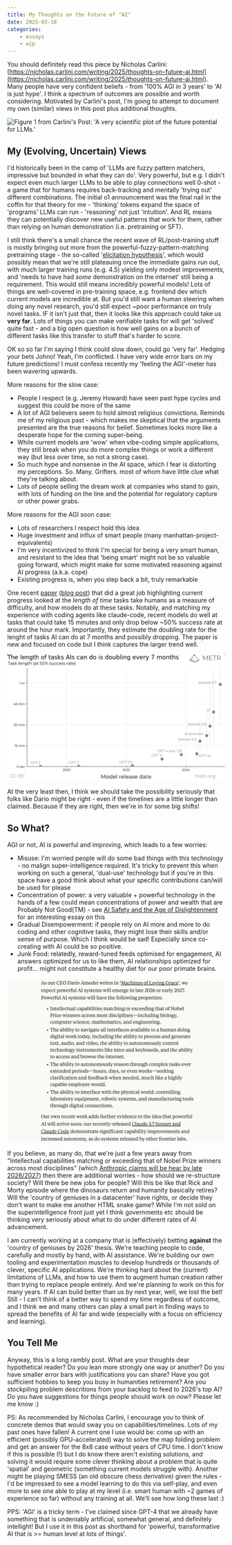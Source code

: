 ```yaml
---
title: My Thoughts on the Future of "AI"
date: 2025-03-18
categories: 
    - essays
    - wip
---
```


You should definitely read this piece by Nicholas Carlini: [https://nicholas.carlini.com/writing/2025/thoughts-on-future-ai.html](https://nicholas.carlini.com/writing/2025/thoughts-on-future-ai.html).
Many people have very confident beliefs - from '100% AGI in 3 years' to 'AI is just hype'. I think a spectrum of outcomes are possible and worth considering. Motivated by Carlini's post, I'm going to attempt to document my own (similar) views in this post plus additional thoughts.

![Figure 1 from Carlini's Post: 'A very scientific plot of the future potential for LLMs.'](https://nicholas.carlini.com/writing/2025/maybe_future.png)

## My (Evolving, Uncertain) Views

I'd historically been in the camp of 'LLMs are fuzzy pattern matchers, impressive but bounded in what they can do'. Very powerful, but e.g. I didn't expect even much larger LLMs to be able to play connections well 0-shot - a game that for humans requires back-tracking and mentally 'trying out' different combinations.
The initial o1 announcement was the final nail in the coffin for that theory for me - 'thinking' tokens expand the  space of 'programs' LLMs can run - 'reasoning' not just 'intuition'. And RL means they can potentially discover new useful patterns that work for them, rather than relying on human demonstration (i.e. pretraining or SFT).

I still think there's a small chance the recent wave of RL/post-training stuff is mostly bringing out more from the powerful-fuzzy-pattern-matching pretraining stage - the so-called '[elicitation hypothesis](https://www.interconnects.ai/p/elicitation-theory-of-post-training)', which would possibly mean that we're still plateauing once the immediate gains run out, with much larger training runs (e.g. 4.5) yielding only modest improvements, and 'needs to have had *some* demonstration on the internet' still being a requirement. This would still means incredibly powerful models! Lots of things are well-covered in pre-training space, e.g. frontend dev which current models are incredible at. But you'd still want a human steering when doing any novel research, you'd still expect ~poor performance on truly novel tasks. IF it isn't just that, then it looks like this approach could take us **very far**. Lots of things you can make verifiable tasks for will get 'solved' quite fast - and a big open question is how well gains on a bunch of different tasks like this transfer to stuff that's harder to score.

OK so so far I'm saying I think could slow down, could go 'very far'. Hedging your bets Johno! Yeah, I'm conflicted. I have very wide error bars on my future predictions! I must confess recently my 'feeling the AGI'-meter has been wavering upwards.

More reasons for the slow case:

- People I respect (e.g. Jeremy Howard) have seen past hype cycles and suggest this could be more of the same
- A lot of AGI believers seem to hold almost religious convictions. Reminds me of my religious past - which makes me skeptical that the arguments presented are the true reasons for belief. Sometimes looks more like a desperate hope for the coming super-being.
- While current models are 'wow' when vibe-coding simple applications, they still break when you do more complex things or work a different way (but less over time, so not a strong case).
- So much hype and nonsense in the AI space, which I fear is distorting my perceptions. So. Many. Grifters. most of whom have little clue what they're talking about.
- Lots of people selling the dream work at companies who stand to gain, with lots of funding on the line and the potential for regulatory capture or other power grabs.

More reasons for the AGI soon case:

- Lots of researchers I respect hold this idea
- Huge investment and influx of smart people (many manhattan-project-equivalents)
- I'm very incentivized to think I'm special for being a very smart human, and resistant to the idea that 'being smart' might not be so valuable going forward, which might make for some motivated reasoning against AI progress (a.k.a. cope)
- Existing progress is, when you step back a bit, truly remarkable

One recent [paper](https://arxiv.org/abs/2503.14499) ([blog post](https://metr.org/blog/2025-03-19-measuring-ai-ability-to-complete-long-tasks/)) that did a great job highlighting current progress looked at the *length of time* tasks take humans as a measure of difficulty, and how models do at these tasks. Notably, and matching my experience with coding agents like claude-code, recent models do well at tasks that could take 15 minutes and only drop below ~50% success rate at around the hour mark. Importantly, they estimate the doubling rate for the lenght of tasks AI can do at 7 months and possibly dropping. The paper is new and focused on code but I think captures the larger trend well.

![Figure from the blog post](task_success_rate.png)

At the very least then, I think we should take the possibility seriously that folks like Dario might be right - even if the timelines are a little longer than claimed. Because if they are right, then we're in for some big shifts!

## So What?

AGI or not, AI is powerful and improving, which leads to a few worries:

- Misuse: I'm worried people will do some bad things with this technology - no malign super-intelligence required. It's tricky to prevent this when working on such a general, 'dual-use' technology but if you're in this space have a good think about what your specific contributions can/will be used for please
- Concentration of power: a very valuable + powerful technology in the hands of a few could mean concentrations of power and wealth that are Probably Not Good(TM) - see [AI Safety and the Age of Dislightenment](https://www.fast.ai/posts/2023-11-07-dislightenment.html) for an interesting essay on this
- Gradual Disempowerment: if people rely on AI more and more to do coding and other cognitive tasks, they might lose their skills and/or sense of purpose. Which I think would be sad! Especially since co-creating with AI could be so positive.
- Junk Food: relatedly, reward-tuned feeds optimised for engagement, AI answers optimized for us to like them, AI relationships optimized for profit... might not constitute a healthy diet for our poor primate brains.

![From Anthropic's recent [post](https://www.anthropic.com/news/anthropic-s-recommendations-ostp-u-s-ai-action-plan)](anthropic_views.png)

If you believe, as many do, that we're just a few years away from "Intellectual capabilities matching or exceeding that of Nobel Prize winners across most disciplines" (which [Anthropic claims will be hear by late 2026/2027](https://www.anthropic.com/news/anthropic-s-recommendations-ostp-u-s-ai-action-plan)) then there are additional worries - how should we re-structure society? Will there be new jobs for people? Will this be like that Rick and Morty episode where the dinosaurs return and humanity basically retires? Will the 'country of geniuses in a datacenter' have rights, or decide they don't want to make me another HTML snake game? While I'm not sold on the superintelligence front just yet I think governments etc should be thinking very seriously about what to do under different rates of AI advancement.

I am currently working at a company that is (effectively) betting **against** the 'country of geniuses by 2026' thesis. We're teaching people to code, carefully and mostly by hand, with AI assistance. We're building our own tooling and experimentation muscles to develop hundreds or thousands of clever, specific AI applications. We're thinking hard about the (current) limitations of LLMs, and how to use them to augment human creation rather than trying to replace people entirely. And we're planning to work on this for many years. If AI can build better than us by next year, well, we lost the bet! Still - I can't think of a better way to spend my time regardless of outcome, and I think we and many others can play a small part in finding ways to spread the benefits of AI far and wide (especially with a focus on efficiency and learning).

## You Tell Me

Anyway, this is a long rambly post. What are your thoughts dear hypothetical reader? Do you lean more strongly one way or another? Do you have smaller error bars with justifications you can share? Have you got sufficient hobbies to keep you busy in humanities retirement? Are you stockpiling problem descritions from your backlog to feed to 2026's top AI? Do you have suggestions for things people should work on *now*? Please let me know :)

PS: As recommended by Nicholas Carlini, I encourage you to think of concrete demos that would sway you on capabilities/timelines. Lots of my past ones have fallen! A current one I use would be: come up with an efficient (possibly GPU-accelerated) way to solve the map folding problem and get an answer for the 8x8 case without years of CPU time. I don't know if this is possible (!) but I do know there aren't existing solutions, and solving it would require some clever thinking about a problem that is quite 'spatial' and geometric (something current models struggle with). Another might be playing SMESS (an old obscure chess derivative) given the rules - I'd be impressed to see a model learning to do this via self-play, and even more to see one able to play at my level (i.e. smart human with ~2 games of experience so far) without any training at all. We'll see how long these last :)

PPS: 'AGI' is a tricky term - I've claimed since GPT-4 that we already have something that is undeniably artificial, somewhat general, and definitely intellight! But I use it in this post as shorthand for 'powerful, transformative AI that is >= human level at lots of things'.